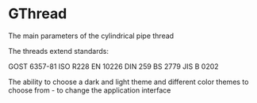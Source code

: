 # GThread
The main parameters of the cylindrical pipe thread

The threads extend standards:

GOST 6357-81
ISO R228
EN 10226
DIN 259
BS 2779
JIS B 0202

The ability to choose a dark and light theme and different color themes to choose from - to change the application interface
